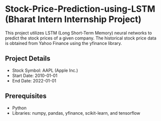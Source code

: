 # Stock-Price-Prediction-using-LSTM (Bharat Intern Internship Project)

This project utilizes LSTM (Long Short-Term Memory) neural networks to predict the stock prices of a given company. The historical stock price data is obtained from Yahoo Finance using the yfinance library.

## Project Details

- Stock Symbol: AAPL (Apple Inc.)
- Start Date: 2010-01-01
- End Date: 2022-01-01

## Prerequisites

- Python 
- Libraries: numpy, pandas, yfinance, scikit-learn, and tensorflow
  
